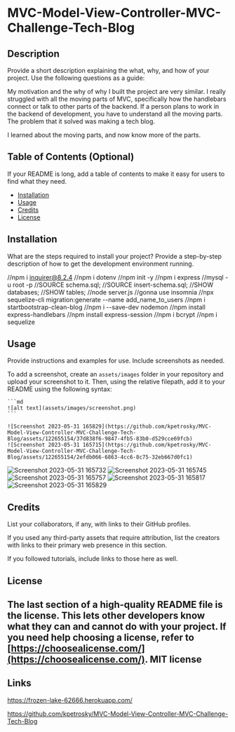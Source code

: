 # MVC-Model-View-Controller-MVC-Challenge-Tech-Blog



## Description

Provide a short description explaining the what, why, and how of your project. Use the following questions as a guide:

My motivation and the why of why I built the project are very similar. I really struggled with all the moving parts of MVC, specifically how the handlebars connect or talk to other parts of the backend. If a person plans to work in the backend of development, you have to understand all the moving parts.
The problem that it solved was making a tech blog. 

I learned about the moving parts, and now know more of the parts. 


## Table of Contents (Optional)

If your README is long, add a table of contents to make it easy for users to find what they need.

- [Installation](#installation)
- [Usage](#usage)
- [Credits](#credits)
- [License](#license)

## Installation

What are the steps required to install your project? Provide a step-by-step description of how to get the development environment running.

//npm i inquirer@8.2.4
//npm i dotenv 
//npm init -y
//npm i express
//mysql -u root -p
//SOURCE schema.sql;
//SOURCE insert-schema.sql;
//SHOW databases;
//SHOW tables;
//node server.js
//gonna use insomnia
//npx sequelize-cli migration:generate --name add_name_to_users
//npm i startbootstrap-clean-blog
//npm i --save-dev nodemon
//npm install express-handlebars
//npm install express-session
//npm i bcrypt
//npm i sequelize
## Usage

Provide instructions and examples for use. Include screenshots as needed.

To add a screenshot, create an `assets/images` folder in your repository and upload your screenshot to it. Then, using the relative filepath, add it to your README using the following syntax:

    ```md
    ![alt text](assets/images/screenshot.png)
    ```
    
    ![Screenshot 2023-05-31 165829](https://github.com/kpetrosky/MVC-Model-View-Controller-MVC-Challenge-Tech-Blog/assets/122655154/37d838f6-9847-4fb5-83b0-d529cce69fcb)
    ![Screenshot 2023-05-31 165715](https://github.com/kpetrosky/MVC-Model-View-Controller-MVC-Challenge-Tech-Blog/assets/122655154/2efdb066-6863-4cc6-8c75-32eb667d0fc1)
![Screenshot 2023-05-31 165732](https://github.com/kpetrosky/MVC-Model-View-Controller-MVC-Challenge-Tech-Blog/assets/122655154/d52cabb3-e121-4c7b-824d-ac0ae3559b2f)
![Screenshot 2023-05-31 165745](https://github.com/kpetrosky/MVC-Model-View-Controller-MVC-Challenge-Tech-Blog/assets/122655154/95afeaed-e6a2-475c-bbad-f55834893e7a)
![Screenshot 2023-05-31 165757](https://github.com/kpetrosky/MVC-Model-View-Controller-MVC-Challenge-Tech-Blog/assets/122655154/f29fcdb6-1b3a-49f2-87de-d73eacb4229c)
![Screenshot 2023-05-31 165817](https://github.com/kpetrosky/MVC-Model-View-Controller-MVC-Challenge-Tech-Blog/assets/122655154/19ec62db-1ae1-4b22-98e7-cc847f513a3d)
![Screenshot 2023-05-31 165829](https://github.com/kpetrosky/MVC-Model-View-Controller-MVC-Challenge-Tech-Blog/assets/122655154/f43c2d11-f650-472d-997b-f1fe317c96bf)





## Credits

List your collaborators, if any, with links to their GitHub profiles.

If you used any third-party assets that require attribution, list the creators with links to their primary web presence in this section.

If you followed tutorials, include links to those here as well.

## License

The last section of a high-quality README file is the license. This lets other developers know what they can and cannot do with your project. If you need help choosing a license, refer to [https://choosealicense.com/](https://choosealicense.com/).
MIT license
---

## Links
https://frozen-lake-62666.herokuapp.com/

https://github.com/kpetrosky/MVC-Model-View-Controller-MVC-Challenge-Tech-Blog

